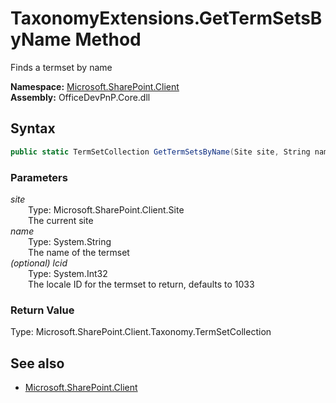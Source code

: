 # TaxonomyExtensions.GetTermSetsByName Method  
Finds a termset by name  

**Namespace:** [Microsoft.SharePoint.Client](Microsoft.SharePoint.Client.md)  
**Assembly:** OfficeDevPnP.Core.dll  
## Syntax
```C#
public static TermSetCollection GetTermSetsByName(Site site, String name, Int32 lcid)
```
### Parameters
*site*  
&emsp;&emsp;Type: Microsoft.SharePoint.Client.Site  
&emsp;&emsp;The current site  
*name*  
&emsp;&emsp;Type: System.String  
&emsp;&emsp;The name of the termset  
*(optional) lcid*  
&emsp;&emsp;Type: System.Int32  
&emsp;&emsp;The locale ID for the termset to return, defaults to 1033  
### Return Value
Type: Microsoft.SharePoint.Client.Taxonomy.TermSetCollection  


## See also
- [Microsoft.SharePoint.Client](Microsoft.SharePoint.Client.md)
